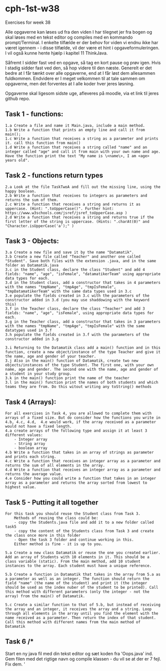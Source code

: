 # cph-1st-w38
Exercises for week 38

Alle opgaverne kan løses ud fra den viden I har tilegnet jer fra bogen og skal løses med en tekst editor og compiles med en kommando prompt/Terminal.
I enkelte tilfælde er der behov for viden vi endnu ikke har været igennem - i disse tilfælde, vil der være et hint i opgaveformuleringen. I vil også kunne hente hjælp i kapitel 11 ThinkJava.


Såfremt I sidder fast ved en opgave, så tag en kort pause og prøv igen. Hvis I stadig sidder fast ved den, så hop videre til den næste.
Generelt er det bedre at I får tænkt over alle opgaverne, end at I får løst dem allesammen fuldkommen. 
Endvidere er I meget velkommen til at tale sammen om opgaverne, men det forventes at I alle koder hver jeres løsning. 


Opgaverne skal ligesom sidste uge, afleveres på moodle, via et link til jeres github repo. 



## Task 1 - functions: 
    1.a Create a file and name it Main.java, include a main method.
    1.b Write a function that prints an empty line and call it from main();
    1.c Write a function that receives a string as a parameter and prints it. call this function from main()
    1.d Write a function that receives a string called "name" and an integer called "age" and call it from main with your own name and age. Have the function print the text "My name is \<name\>, I am <age> years old".


## Task 2 - functions return types
    2.a Look at the file TaskTwoA and fill out the missing line, using the happy boolean. 
    2.b Write a function that receives to integers as parameters and returns the sum of them.
    2.c Write a function that receives a string and returns it as uppercase. (Hint: ".toUpperCase()". Further hint: https://www.w3schools.com/jsref/jsref_toUpperCase.asp )
    2.d Write a function that receives a string and returns true if the first letter of the string is uppercase. (Hints: ".charAt(0)" and "Character.isUpperCase('a');" )


## Task 3 - Objects: 
    3.a Create a new file and save it by the name "Datamatik".
    3.b Create a new file called "Teacher" and another one called "Student". Save both files with the extension .java, and in the same folder as Datamatik.java
    3.c in the Student class, declare the class "Student" and add 4 fields: "name", "age", "isFemale", "datamatikerTeam" using appropriate data types for each.
    3.d in the Student class, add a constructor that takes in 4 parameters with the names "tmpName", "tmpAge", "tmpIsFemale", "tmpDatamatikerTeam" with the same data types used in 3.c
    3.e populate the fields created in 3.c with the parameters of the constructor added in 3.d (you may use shaddowing with the keyword this)
    3.f in the Teacher class, declare the class "Teacher" and add 3 fields: "name", "age", "isFemale", using appropriate data types for each.
    3.g in the Teacher class, add a constructor that takes in 3 parameters with the names "tmpName", "tmpAge", "tmpIsFemale" with the same datatypes used in 3.f
    3.h populate the fields created in 3.f with the parameters of the constructor added in 3.g

    3.i Returning to the Datamatik class add a main() function and in this function, create a new object/instance of the type Teacher and give it the name, age and gender of your teacher. 
    3.j Also in the main() function of Datamatik, create two new objects/instances of the type Student. The first one, with your own name, age and gender. The second one with the name, age and gender of a student in your study group. 
    3.k in the main() function print the name of the teacher
    3.l in the main() function print the names of both students and which teams they are from. Do this witout writing any toString() methods
        

## Task 4 (Arrays): 
    For all exercises in Task 4, you are allowed to complete them with arrays of a fixed size. But do consider how the functions you write in 4.b, 4.c, 4.d,  4.e would work, if the array received as a parameter would not have a fixed length. 
    4.a create arrays of the following type and assign it at least 3 different values: 
        - Integer array
        - String array
        - boolean array
    4.b Write a function that takes in an array of strings as parameter and prints each string.
    4.c Write a function that receives an integer array as a parameter and returns the sum of all elements in the array.
    4.d Write a function that receives an integer array as a parameter and returns the average value.	
    4.e Consider how you could write a function that takes in an integer array as a parameter and returns the array sorted from lowest to highest value.
    

## Task 5 - Putting it all together
    For this task you should reuse the Student class from Task 3. 
        Methods of reusing the class could be: 
        - copy the Students.java file and add it to a new folder called task5
        - copy the content of the Students class from Task 3 and create the class once more in this folder
        - Open the task 3 folder and continue working in this.
        Either method is fine - it is up to you. 
        
    5.a Create a new class Datamatik or reuse the one you created earlier. Add an array of Students with 10 elements in it. This should be a class variable (static). From the main method, add 10 student instances to the array. Each student must have a unique reference.
    
    5.b Create a function in Datamatik that takes in the array from 5.a as a parameter as well as an integer. The function should return the field "name" (the name of the student) and print it (the integer should be used as the index nuber of the student to be printed). Call this method with different parameters (only the integer - not the array) from the main() of Datamatik.

    5.c Create a similar function to that of 5.b, but instead of receiving the array and an integer, it receives the array and a string. Loop through all elements in the array until you find the element with the name received as a parameter. Then return the index of that student. Call this method with different names from the main method of Datamatik

    
## Task 6 /*
Start en ny java fil med din tekst editor og sæt koden fra 'Oops.java' ind. Gem filen med det rigtige navn og compile klassen - du vil se at der er 7 fejl. Fix dem.
'

